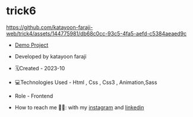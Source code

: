 # trick6


https://github.com/katayoon-faraji-web/trick4/assets/144775981/db68c0cc-93c5-4fa5-aefd-c5384aeaed9c


- [Demo Project](https://katayoon-faraji-web.github.io/trick4/)

- Developed by katayoon faraji

- 🗓️Created - 2023-10

- 💻Technologies Used - Html , Css , Css3 , Animation,Sass

- Role - Frontend

- How to reach me 👩🏻: with my [instagram](https://instagram.com/katayoon_faraji_web) and [linkedin](https://www.linkedin.com/in/katayoon-faraji-web-3b722b207r)
